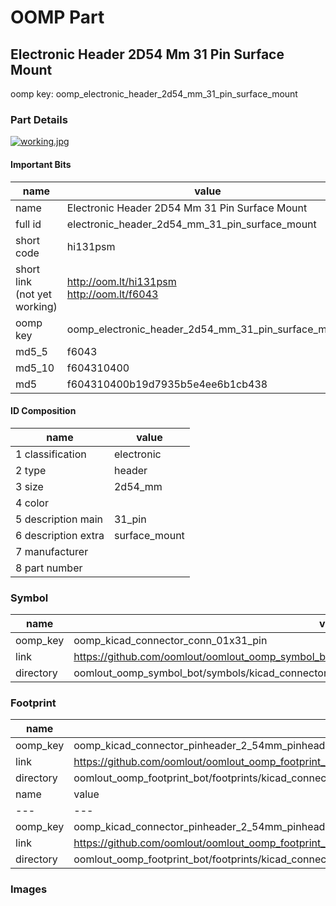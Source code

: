 # OOMP Part  
## Electronic Header 2D54 Mm 31 Pin Surface Mount  
  
oomp key: oomp_electronic_header_2d54_mm_31_pin_surface_mount  
  
### Part Details  
  
[![working.jpg](working_600.jpg)](working.jpg)  
  
#### Important Bits  
| name | value | 
| --- | --- | 
| name | Electronic Header 2D54 Mm 31 Pin Surface Mount | 
| full id | electronic_header_2d54_mm_31_pin_surface_mount | 
| short code | hi131psm | 
| short link<br>(not yet working) | http://oom.lt/hi131psm<br>http://oom.lt/f6043 | 
| oomp key | oomp_electronic_header_2d54_mm_31_pin_surface_mount | 
| md5_5 | f6043 | 
| md5_10 | f604310400 | 
| md5 | f604310400b19d7935b5e4ee6b1cb438 | 
#### ID Composition  
| name | value | 
| --- | --- | 
| 1 classification | electronic | 
| 2 type | header | 
| 3 size | 2d54_mm | 
| 4 color |  | 
| 5 description main | 31_pin | 
| 6 description extra | surface_mount | 
| 7 manufacturer |  | 
| 8 part number |  | 
### Symbol  
| name | value | 
| --- | --- | 
| oomp_key | oomp_kicad_connector_conn_01x31_pin | 
| link | https://github.com/oomlout/oomlout_oomp_symbol_bot/tree/main/symbols/kicad_connector_conn_01x31_pin | 
| directory | oomlout_oomp_symbol_bot/symbols/kicad_connector_conn_01x31_pin//working/working.kicad_sym | 
### Footprint  
| name | value | 
| --- | --- | 
| oomp_key | oomp_kicad_connector_pinheader_2_54mm_pinheader_1x31_p2_54mm_vertical | 
| link | https://github.com/oomlout/oomlout_oomp_footprint_bot/tree/main/foootprntss/kicad_connector_pinheader_2_54mm_pinheader_1x31_p2_54mm_vertical | 
| directory | oomlout_oomp_footprint_bot/footprints/kicad_connector_pinheader_2_54mm_pinheader_1x31_p2_54mm_vertical//working/working.kicad_mod | 
| name | value | 
| --- | --- | 
| oomp_key | oomp_kicad_connector_pinheader_2_54mm_pinheader_1x31_p2_54mm_vertical_smd_pin | 
| link | https://github.com/oomlout/oomlout_oomp_footprint_bot/tree/main/foootprntss/kicad_connector_pinheader_2_54mm_pinheader_1x31_p2_54mm_vertical_smd_pin | 
| directory | oomlout_oomp_footprint_bot/footprints/kicad_connector_pinheader_2_54mm_pinheader_1x31_p2_54mm_vertical_smd_pin//working/working.kicad_mod | 
### Images  
